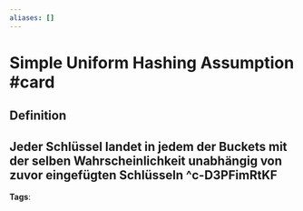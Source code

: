 ```yaml
---
aliases: []
---
```


# Simple Uniform Hashing Assumption #card
## Definition
Jeder Schlüssel landet in jedem der Buckets mit der selben Wahrscheinlichkeit unabhängig von zuvor eingefügten Schlüsseln
^c-D3PFimRtKF
---
**Tags**: 